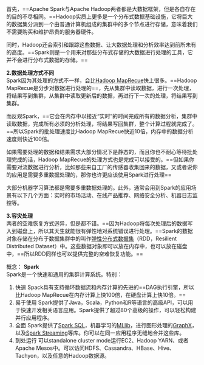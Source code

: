 首先，==Apache Spark与Apache Hadoop两者都是大数据框架，但是各自存在的目的不尽相同。==Hadoop实质上更多是一个分布式数据基础设施，它将巨大的数据集分派到一个由普通计算机组成的集群中的多个节点进行存储，意味着我们不需要购买和维护昂贵的服务器硬件。

同时，Hadoop还会索引和跟踪这些数据、让大数据处理和分析效率达到前所未有的高度。==Spark则是一个用来对那些分布式存储的大数据进行处理的工具，它并不会进行分布式数据的存储。==

**2.数据处理方式不同**  
Spark因为其处理的方式不一样，会比[Hadoop MapRecue](https://zhida.zhihu.com/search?content_id=124175496&content_type=Article&match_order=1&q=Hadoop+MapRecue&zhida_source=entity)快上很多。==Hadoop MapRecue是分步对数据进行处理的==，先从集群中读取数据，进行一次处理，将结果写到集群，从集群中读取更新后的数据，再进行下一次的处理，将结果写到集群。

而反观Spark，==它会在内存中以接近“实时”的时间完成所有的数据分析，集群中读取数据，完成所有必须的分析处理，将结果写回集群，整个计算过程就完成了。==所以Spark的批处理速度比Hadoop MapRecue快近10倍，内存中的数据分析速度则快近100倍。

如果需要处理的数据和结果需求大部分情况下是静态的，而且你也不耐心等待批处理完成的话，Hadoop MapRecue的处理方式也是完成可以接受的。==但如果你需要对流数据进行分析，比如那些来自工厂的传感器收集回来的数据，又或者说你的应用是需要多重数据处理的，那你也许更应该使用Spark进行处理==

大部分机器学习算法都是需要多重数据处理的。此外，通常会用到Spark的应用场景有以下几个方面：实时的市场活动、在线产品推荐、网络安全分析、机器日志监控等。

**3.容灾处理**  
两者的空难恢复方式迥异，但是都不错。==因为Hadoop将每次处理后的数据写入到磁盘上，所以其天生就能很有弹性地对系统错误进行处理。==Spark的数据对象存储在分布于数据集群中的叫作[弹性分布式数据集](https://zhida.zhihu.com/search?content_id=124175496&content_type=Article&match_order=1&q=%E5%BC%B9%E6%80%A7%E5%88%86%E5%B8%83%E5%BC%8F%E6%95%B0%E6%8D%AE%E9%9B%86&zhida_source=entity)（RDD，Resilient Distributed Dataset）中。这些数据对象即可以放在内存中，也可以放在磁盘中，==所以RDD同样也可以提供完整的空难恢复功能。==

概念： **Spark**  
Spark是一个快速和通用的集群计算系统。特别：  

1. 快速 Spack具有支持循环数据流和内存计算的先进的==DAG执行引擎，所以比Hadoop MapRecue在内存计算上快100倍，在硬盘计算上快10倍。==
2. 易于使用 Spark提供了Java，Scala，Python和R等语言的高级API，可以用于快速开发相关语言应用。Spark提供了超过80个高级的操作，可以轻松构建并行应用程序。
3. 全面 Spark提供了[Spark SQL](https://zhida.zhihu.com/search?content_id=124175496&content_type=Article&match_order=1&q=Spark+SQL&zhida_source=entity)，机器学习的[MLlib](https://zhida.zhihu.com/search?content_id=124175496&content_type=Article&match_order=1&q=MLlib&zhida_source=entity)，进行图形处理的[GraphX](https://zhida.zhihu.com/search?content_id=124175496&content_type=Article&match_order=1&q=GraphX&zhida_source=entity)，以及[Spark Streaming](https://zhida.zhihu.com/search?content_id=124175496&content_type=Article&match_order=1&q=Spark+Streaming&zhida_source=entity)等库。你可以在同一应用程序无缝地合并这些库。
4. 到处运行 可以standalone cluster mode运行EC2、Hadoop YARN、或者Apache Mesos中。可以访问HDFS、Cassandra、HBase、Hive、Tachyon，以及任意的Hadoop数据源。